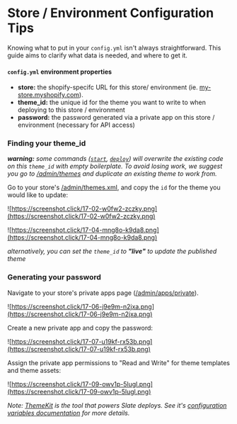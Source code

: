 # Store / Environment Configuration Tips

Knowing what to put in your `config.yml` isn't always straightforward.  This guide aims to clarify what data is needed, and where to get it.

#### `config.yml` environment properties

- **store:** the shopify-specifc URL for this store/ environment (ie. [my-store.myshopify.com](https://my-store.myshopify.com)).
- **theme_id:** the unique id for the theme you want to write to when deploying to this store / environment
- **password:** the password generated via a private app on this store / environment (necessary for API access)

### Finding your theme_id

_**warning:** some commands ([`start`](#start), [`deploy`](#deploy)) will overwrite the existing code on this `theme_id` with empty boilerplate. 
To avoid losing work, we suggest you go to [/admin/themes](https://my-store.myshopify.com/admin/themes) and duplicate 
an existing theme to work from._

Go to your store's [/admin/themes.xml](https://my-store.myshopify.com/admin/themes.xml),
and copy the `id` for the theme you would like to update:

  ![https://screenshot.click/17-02-w0fw2-zczky.png](https://screenshot.click/17-02-w0fw2-zczky.png)
  
  ![https://screenshot.click/17-04-mng8o-k9da8.png](https://screenshot.click/17-04-mng8o-k9da8.png)
  
  _alternatively, you can set the `theme_id` to **"live"** to update the published theme_
  
### Generating your password

  Navigate to your store's private apps page ([/admin/apps/private](https://my-store.myshopify.com/admin/apps/private)). 
  
  ![https://screenshot.click/17-06-j9e9m-n2jxa.png](https://screenshot.click/17-06-j9e9m-n2jxa.png)
  
  Create a new private app and copy the password:
  
  ![https://screenshot.click/17-07-u19kf-rx53b.png](https://screenshot.click/17-07-u19kf-rx53b.png)
  
  Assign the private app permissions to "Read and Write" for theme templates and theme assets:
  
  ![https://screenshot.click/17-09-owv1p-5lugl.png](https://screenshot.click/17-09-owv1p-5lugl.png)

_Note: [ThemeKit](http://themekit.cat) is the tool that powers Slate deploys.  See it's 
[configuration variables documentation](http://themekit.cat/docs/#config-variables) for more details._